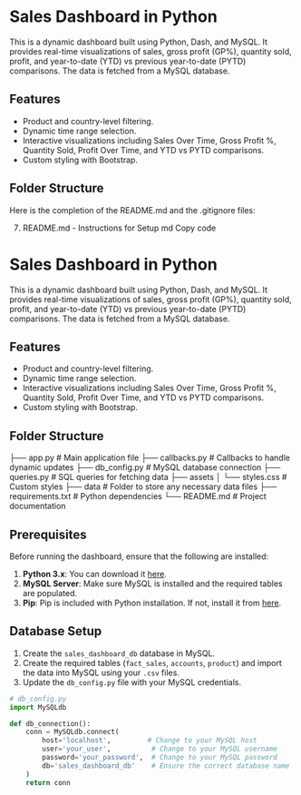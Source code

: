 # Sales Dashboard in Python

This is a dynamic dashboard built using Python, Dash, and MySQL. It provides real-time visualizations of sales, gross profit (GP%), quantity sold, profit, and year-to-date (YTD) vs previous year-to-date (PYTD) comparisons. The data is fetched from a MySQL database.

## Features

- Product and country-level filtering.
- Dynamic time range selection.
- Interactive visualizations including Sales Over Time, Gross Profit %, Quantity Sold, Profit Over Time, and YTD vs PYTD comparisons.
- Custom styling with Bootstrap.

## Folder Structure

Here is the completion of the README.md and the .gitignore files:

7. README.md - Instructions for Setup
md
Copy code
# Sales Dashboard in Python

This is a dynamic dashboard built using Python, Dash, and MySQL. It provides real-time visualizations of sales, gross profit (GP%), quantity sold, profit, and year-to-date (YTD) vs previous year-to-date (PYTD) comparisons. The data is fetched from a MySQL database.

## Features

- Product and country-level filtering.
- Dynamic time range selection.
- Interactive visualizations including Sales Over Time, Gross Profit %, Quantity Sold, Profit Over Time, and YTD vs PYTD comparisons.
- Custom styling with Bootstrap.

## Folder Structure

├── app.py # Main application file 
├── callbacks.py # Callbacks to handle dynamic updates 
├── db_config.py # MySQL database connection 
├── queries.py # SQL queries for fetching data 
├── assets 
│ └── styles.css # Custom styles 
├── data # Folder to store any necessary data files 
├── requirements.txt # Python dependencies 
└── README.md # Project documentation


## Prerequisites

Before running the dashboard, ensure that the following are installed:

1. **Python 3.x**: You can download it [here](https://www.python.org/downloads/).
2. **MySQL Server**: Make sure MySQL is installed and the required tables are populated.
3. **Pip**: Pip is included with Python installation. If not, install it from [here](https://pip.pypa.io/en/stable/installation/).

## Database Setup

1. Create the `sales_dashboard_db` database in MySQL.
2. Create the required tables (`fact_sales`, `accounts`, `product`) and import the data into MySQL using your `.csv` files.
3. Update the `db_config.py` file with your MySQL credentials.

```python
# db_config.py
import MySQLdb

def db_connection():
    conn = MySQLdb.connect(
        host='localhost',         # Change to your MySQL host
        user='your_user',          # Change to your MySQL username
        password='your_password',  # Change to your MySQL password
        db='sales_dashboard_db'    # Ensure the correct database name
    )
    return conn
